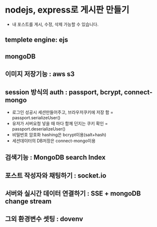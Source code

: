 # nodejs, express로 게시판 만들기

- 내 포스트를 게시, 수정, 삭제 가능할 수 있습니다.

## templete engine: ejs

## mongoDB

## 이미지 저장기능 : aws s3

## session 방식의 auth : passport, bcrypt, connect-mongo

- 로그인 성공시 세션만들어주고, 브라우저쿠키에 저장 함 = passport.serializeUser()
- 유저가 서버요청 넣을 때 마다 함께 던지는 쿠키 확인 = passport.deserializeUser()
- 비밀번호 암호화 hashing은 bcrypt이용(salt+hash)
- 세션데이터의 DB저장은 connect-mongo이용

## 검색기능 : MongoDB search Index

## 포스트 작성자와 채팅하기 : socket.io

## 서버와 실시간 데이터 연결하기 : SSE + mongoDB change stream

## 그외 환경변수 셋팅 : dovenv
